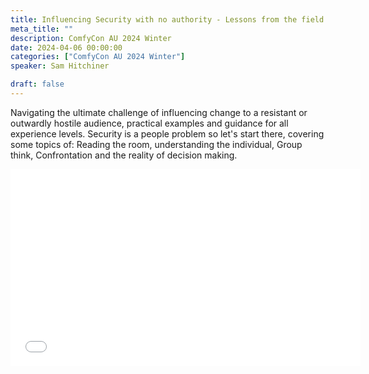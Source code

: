 ```yaml
---
title: Influencing Security with no authority - Lessons from the field
meta_title: ""
description: ComfyCon AU 2024 Winter
date: 2024-04-06 00:00:00
categories: ["ComfyCon AU 2024 Winter"]
speaker: Sam Hitchiner

draft: false
---
```

Navigating the ultimate challenge of influencing change to a resistant or outwardly hostile audience, practical examples and guidance for all experience levels. Security is a people problem so let's start there, covering some topics of: Reading the room, understanding the individual, Group think, Confrontation and the reality of decision making.

<iframe width="560" height="315" src="None" title="YouTube video player" frameborder="0" allow="accelerometer; autoplay; clipboard-write; encrypted-media; gyroscope; picture-in-picture; web-share" allowfullscreen></iframe>